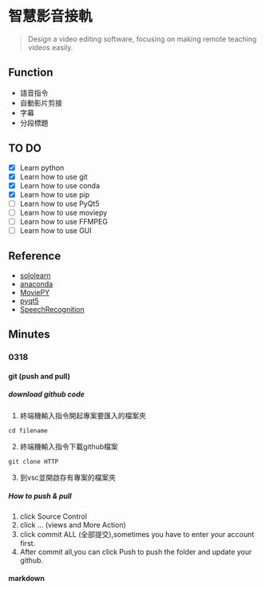 # 智慧影音接軌

> Design a video editing software, focusing on making remote teaching videos easily.
 ## Function
- 語音指令
- 自動影片剪接
- 字幕
- 分段標題




## TO DO
- [x] Learn python
- [x] Learn how to use git
- [x] Learn how to use conda
- [x] Learn how to use pip
- [ ] Learn how to use PyQt5
- [ ] Learn how to use moviepy
- [ ] Learn how to use FFMPEG
- [ ] Learn how to use GUI

## Reference
- [sololearn](https://www.sololearn.com/learning/1073)
- [anaconda](https://docs.anaconda.com/)
- [MoviePY](https://pypi.org/project/moviepy/)
- [pyqt5](https://www.riverbankcomputing.com/static/Docs/PyQt5/)
- [SpeechRecognition](https://pypi.org/project/SpeechRecognition/)

## **Minutes**
### 0318
#### git (push and pull) 

##### download github code
1. 終端機輸入指令開起專案要匯入的檔案夾
```terminal
cd filename
```
2. 終端機輸入指令下載github檔案
```
git clone HTTP  
```
3. 到vsc並開啟存有專案的檔案夾

##### How to push & pull
1. click Source Control
2. click ... (views and More Action)
3. click commit ALL (全部提交),sometimes you have to enter your account first.
4. After commit all,you can click Push to push the folder and update your github. 

#### markdown

